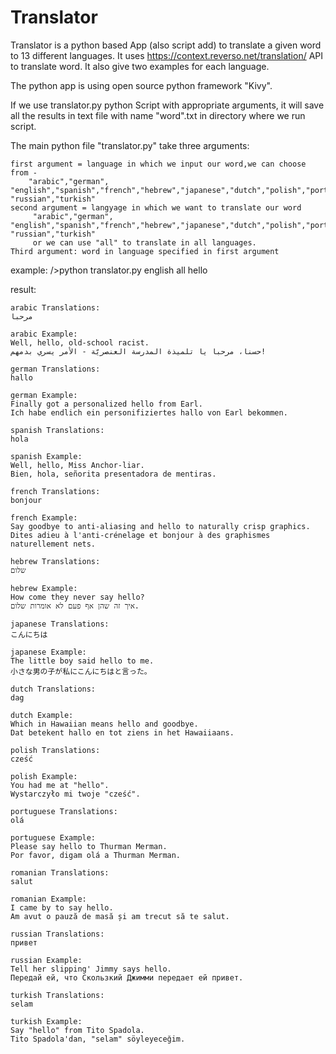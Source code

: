 # Translator

Translator is a python based App (also script add) to translate a given word to 13 different languages.
It uses https://context.reverso.net/translation/ API to translate word.
It also give two examples for each language.

The python app is using open source python framework "Kivy".

If we use translator.py python  Script with appropriate arguments, it will save all the results in text file with name "word".txt in 
directory where we run script.

The main python file "translator.py" take three arguments:

    first argument = language in which we input our word,we can choose from -
        "arabic","german", "english","spanish","french","hebrew","japanese","dutch","polish","portuguese","romanian", "russian","turkish"
    second argument = langyage in which we want to translate our word
         "arabic","german", "english","spanish","french","hebrew","japanese","dutch","polish","portuguese","romanian", "russian","turkish"
         or we can use "all" to translate in all languages.
    Third argument: word in language specified in first argument

example:
    />python translator.py english all hello

result:

    arabic Translations:
    مرحبا

    arabic Example:
    Well, hello, old-school racist.
    حسنا، مرحبا يا تلميذة المدرسة العنصريّة - الأمر يسري بدمهم!

    german Translations:
    hallo

    german Example:
    Finally got a personalized hello from Earl.
    Ich habe endlich ein personifiziertes hallo von Earl bekommen.

    spanish Translations:
    hola

    spanish Example:
    Well, hello, Miss Anchor-liar.
    Bien, hola, señorita presentadora de mentiras.

    french Translations:
    bonjour

    french Example:
    Say goodbye to anti-aliasing and hello to naturally crisp graphics.
    Dites adieu à l'anti-crénelage et bonjour à des graphismes naturellement nets.

    hebrew Translations:
    שלום

    hebrew Example:
    How come they never say hello?
    איך זה שהן אף פעם לא אומרות שלום.

    japanese Translations:
    こんにちは

    japanese Example:
    The little boy said hello to me.
    小さな男の子が私にこんにちはと言った。

    dutch Translations:
    dag

    dutch Example:
    Which in Hawaiian means hello and goodbye.
    Dat betekent hallo en tot ziens in het Hawaiiaans.

    polish Translations:
    cześć

    polish Example:
    You had me at "hello".
    Wystarczyło mi twoje "cześć".

    portuguese Translations:
    olá

    portuguese Example:
    Please say hello to Thurman Merman.
    Por favor, digam olá a Thurman Merman.

    romanian Translations:
    salut

    romanian Example:
    I came by to say hello.
    Am avut o pauză de masă și am trecut să te salut.

    russian Translations:
    привет

    russian Example:
    Tell her slipping' Jimmy says hello.
    Передай ей, что Скользкий Джимми передает ей привет.

    turkish Translations:
    selam

    turkish Example:
    Say "hello" from Tito Spadola.
    Tito Spadola'dan, "selam" söyleyeceğim.
